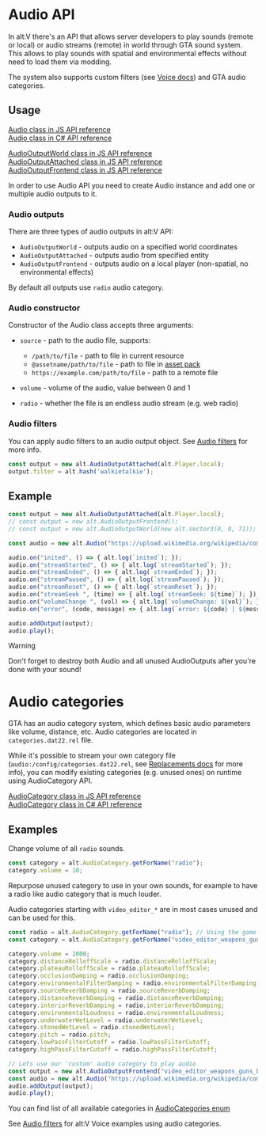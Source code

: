 # Audio API

In alt:V there's an API that allows server developers to play sounds (remote or local) or audio streams (remote) in world through GTA sound system. This allows to play sounds with spatial and environmental effects without need to load them via modding.

The system also supports custom filters (see [Voice docs](voice.md)) and GTA audio categories.

## Usage

[Audio class in JS API reference](https://docs.altv.mp/js/api/alt-client.Audio.html)<br>
[Audio class in C# API reference](https://docs.altv.mp/cs/api/AltV.Net.Client.Elements.Entities.Audio.html)<br>

[AudioOutputWorld class in JS API reference](https://docs.altv.mp/js/api/alt-client.AudioOutputWorld.html)<br>
[AudioOutputAttached class in JS API reference](https://docs.altv.mp/js/api/alt-client.AudioOutputAttached.html)<br>
[AudioOutputFrontend class in JS API reference](https://docs.altv.mp/js/api/alt-client.AudioOutputFrontend.html)<br>

In order to use Audio API you need to create Audio instance and add one or multiple audio outputs to it.

### Audio outputs

There are three types of audio outputs in alt:V API:

- `AudioOutputWorld` - outputs audio on a specified world coordinates
- `AudioOutputAttached` - outputs audio from specified entity
- `AudioOutputFrontend` - outputs audio on a local player (non-spatial, no environmental effects)

By default all outputs use `radio` audio category.

### Audio constructor

Constructor of the Audio class accepts three arguments:

- `source` - path to the audio file, supports:
  - `/path/to/file` - path to file in current resource
  - `@assetname/path/to/file` - path to file in [asset pack](resources.md#asset-pack)
  - `https://example.com/path/to/file` - path to a remote file

- `volume` - volume of the audio, value between 0 and 1
- `radio` - whether the file is an endless audio stream (e.g. web radio)

### Audio filters

You can apply audio filters to an audio output object.
See [Audio filters](audio_filters.md) for more info.

```js
const output = new alt.AudioOutputAttached(alt.Player.local);
output.filter = alt.hash('walkietalkie');
```

## Example

```js
const output = new alt.AudioOutputAttached(alt.Player.local);
// const output = new alt.AudioOutputFrontend();
// const output = new alt.AudioOutputWorld(new alt.Vector3(0, 0, 71));

const audio = new alt.Audio("https://upload.wikimedia.org/wikipedia/commons/c/c8/Example.ogg");

audio.on("inited", () => { alt.log(`inited`); });
audio.on("streamStarted", () => { alt.log(`streamStarted`); });
audio.on("streamEnded", () => { alt.log(`streamEnded`); });
audio.on("streamPaused", () => { alt.log(`streamPaused`); });
audio.on("streamReset", () => { alt.log(`streamReset`); });
audio.on("streamSeek ", (time) => { alt.log(`streamSeek: ${time}`); });
audio.on("volumeChange ", (vol) => { alt.log(`volumeChange: ${vol}`); });
audio.on("error", (code, message) => { alt.log(`error: ${code} | ${message}`); });

audio.addOutput(output);
audio.play();
```


> [!WARNING]
> Don't forget to destroy both Audio and all unused AudioOutputs after you're done with your sound!

# Audio categories

GTA has an audio category system, which defines basic audio parameters like volume, distance, etc. Audio categories are located in `categories.dat22.rel` file.

While it's possible to stream your own category file (`audio:/config/categories.dat22.rel`, see [Replacements docs](resources.md#replacements) for more info), you can modify existing categories (e.g. unused ones) on runtime using AudioCategory API.

[AudioCategory class in JS API reference](https://docs.altv.mp/js/api/alt-client.AudioCategory.html)<br>
[AudioCategory class in C# API reference](https://docs.altv.mp/cs/api/AltV.Net.Client.Elements.Data.AudioCategory.html)<br>

## Examples

Change volume of all `radio` sounds.
```js
const category = alt.AudioCategory.getForName("radio");
category.volume = 10;
```

Repurpose unused category to use in your own sounds, for example to have a radio like audio category that is much louder.

Audio categories starting with `video_editor_*` are in most cases unused and can be used for this.

```js
const radio = alt.AudioCategory.getForName("radio"); // Using the game radio audio category as source
const category = alt.AudioCategory.getForName("video_editor_weapons_guns_bullet_impacts"); // This will be our target 'custom' audio category

category.volume = 1000;
category.distanceRolloffScale = radio.distanceRolloffScale;
category.plateauRolloffScale = radio.plateauRolloffScale;
category.occlusionDamping = radio.occlusionDamping;
category.environmentalFilterDamping = radio.environmentalFilterDamping;
category.sourceReverbDamping = radio.sourceReverbDamping;
category.distanceReverbDamping = radio.distanceReverbDamping;
category.interiorReverbDamping = radio.interiorReverbDamping;
category.environmentalLoudness = radio.environmentalLoudness;
category.underwaterWetLevel = radio.underwaterWetLevel;
category.stonedWetLevel = radio.stonedWetLevel;
category.pitch = radio.pitch;
category.lowPassFilterCutoff = radio.lowPassFilterCutoff;
category.highPassFilterCutoff = radio.highPassFilterCutoff;

// Lets use our 'custom' audio category to play audio
const output = new alt.AudioOutputFrontend("video_editor_weapons_guns_bullet_impacts");
const audio = new alt.Audio("https://upload.wikimedia.org/wikipedia/commons/c/c8/Example.ogg");
audio.addOutput(output);
audio.play();
```

You can find list of all available categories in [AudioCategories enum](https://docs.altv.mp/js/api/alt-client.AudioCategories.html)

See [Audio filters](audio_filters.md) for alt:V Voice examples using audio categories.